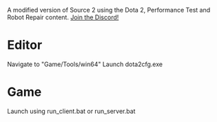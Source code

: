 A modified version of Source 2 using the Dota 2, Performance Test and Robot Repair content.
[Join the Discord!](https://discord.gg/rDPjZMz)


# Editor
Navigate to "Game/Tools/win64"
Launch dota2cfg.exe
  
# Game
Launch using run_client.bat or run_server.bat

